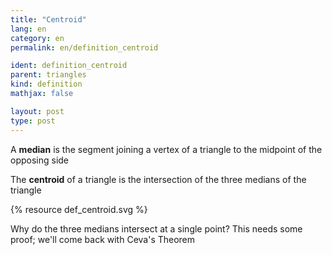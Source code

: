 ```yaml
---
title: "Centroid"
lang: en
category: en
permalink: en/definition_centroid

ident: definition_centroid
parent: triangles
kind: definition
mathjax: false

layout: post
type: post
---
```


A **median** is the segment joining a vertex of a triangle to the midpoint of the opposing side

The **centroid** of a triangle is the intersection of the three medians of the triangle

{% resource def_centroid.svg %}

Why do the three medians intersect at a single point? This needs some proof; we'll come back with Ceva's Theorem